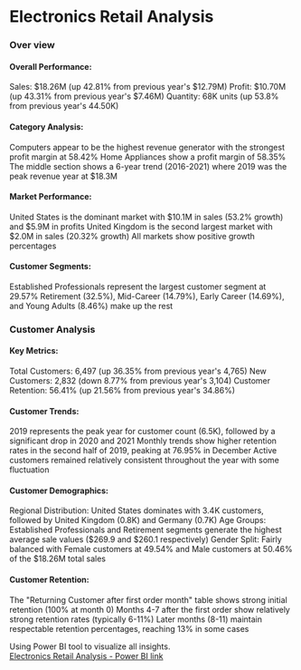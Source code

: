 # Electronics Retail Analysis

### Over view

#### Overall Performance:

Sales: $18.26M (up 42.81% from previous year's $12.79M)
Profit: $10.70M (up 43.31% from previous year's $7.46M)
Quantity: 68K units (up 53.8% from previous year's 44.50K)
#### Category Analysis:

Computers appear to be the highest revenue generator with the strongest profit margin at 58.42%
Home Appliances show a profit margin of 58.35%
The middle section shows a 6-year trend (2016-2021) where 2019 was the peak revenue year at $18.3M
#### Market Performance:

United States is the dominant market with $10.1M in sales (53.2% growth) and $5.9M in profits
United Kingdom is the second largest market with $2.0M in sales (20.32% growth)
All markets show positive growth percentages
#### Customer Segments:

Established Professionals represent the largest customer segment at 29.57%
Retirement (32.5%), Mid-Career (14.79%), Early Career (14.69%), and Young Adults (8.46%) make up the rest
### Customer Analysis

#### Key Metrics:

Total Customers: 6,497 (up 36.35% from previous year's 4,765)
New Customers: 2,832 (down 8.77% from previous year's 3,104)
Customer Retention: 56.41% (up 21.56% from previous year's 34.86%)
#### Customer Trends:

2019 represents the peak year for customer count (6.5K), followed by a significant drop in 2020 and 2021
Monthly trends show higher retention rates in the second half of 2019, peaking at 76.95% in December
Active customers remained relatively consistent throughout the year with some fluctuation
#### Customer Demographics:

Regional Distribution: United States dominates with 3.4K customers, followed by United Kingdom (0.8K) and Germany (0.7K)
Age Groups: Established Professionals and Retirement segments generate the highest average sale values ($269.9 and $260.1 respectively)
Gender Split: Fairly balanced with Female customers at 49.54% and Male customers at 50.46% of the $18.26M total sales
#### Customer Retention:

The "Returning Customer after first order month" table shows strong initial retention (100% at month 0)
Months 4-7 after the first order show relatively strong retention rates (typically 6-11%)
Later months (8-11) maintain respectable retention percentages, reaching 13% in some cases

Using Power BI tool to visualize all insights.  
[Electronics Retail Analysis - Power BI link](https://mavenanalytics.io/project/29702)


 
